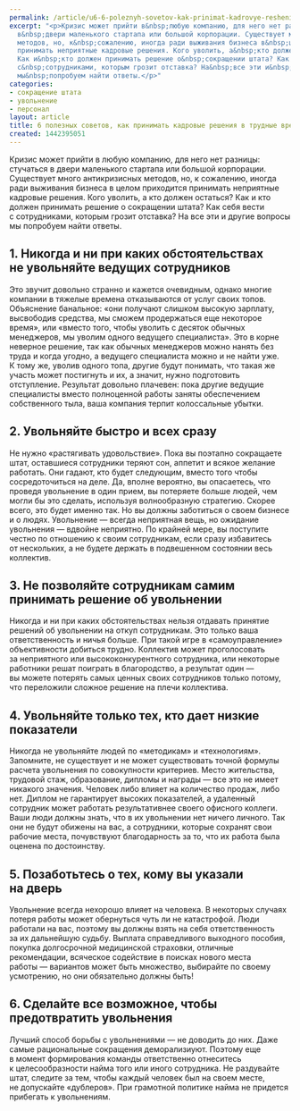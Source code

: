 ```yaml
---
permalink: /article/u6-6-poleznyh-sovetov-kak-prinimat-kadrovye-resheniya-v-trudnye-vremena
excerpt: "<p>Кризис может прийти в&nbsp;любую компанию, для него нет разницы: стучаться
  в&nbsp;двери маленького стартапа или большой корпорации. Существует много антикризисных
  методов, но, к&nbsp;сожалению, иногда ради выживания бизнеса в&nbsp;целом приходится
  принимать неприятные кадровые решения. Кого уволить, а&nbsp;кто должен остаться?
  Как и&nbsp;кто должен принимать решение о&nbsp;сокращении штата? Как себя вести
  с&nbsp;сотрудниками, которым грозит отставка? На&nbsp;все эти и&nbsp;другие вопросы
  мы&nbsp;попробуем найти ответы.</p>"
categories:
- сокращение штата
- увольнение
- персонал
layout: article
title: 6 полезных советов, как принимать кадровые решения в трудные времена
created: 1442395051
---
```

<p>Кризис может прийти в&nbsp;любую компанию, для него нет разницы: стучаться в&nbsp;двери маленького стартапа или большой корпорации. Существует много антикризисных методов, но, к&nbsp;сожалению, иногда ради выживания бизнеса в&nbsp;целом приходится принимать неприятные кадровые решения. Кого уволить, а&nbsp;кто должен остаться? Как и&nbsp;кто должен принимать решение о&nbsp;сокращении штата? Как себя вести с&nbsp;сотрудниками, которым грозит отставка? На&nbsp;все эти и&nbsp;другие вопросы мы&nbsp;попробуем найти ответы.</p>
<h2>1. Никогда и&nbsp;ни&nbsp;при каких обстоятельствах не&nbsp;увольняйте ведущих сотрудников</h2>
<p>Это звучит довольно странно и&nbsp;кажется очевидным, однако многие компании в&nbsp;тяжелые времена отказываются от&nbsp;услуг своих топов. Объяснение банальное: «они получают слишком высокую зарплату, высвободив средства, мы&nbsp;сможем продержаться еще некоторое время», или «вместо того, чтобы уволить с&nbsp;десяток обычных менеджеров, мы&nbsp;уволим одного ведущего специалиста». Это в&nbsp;корне неверное решение, так как обычных менеджеров можно нанять без труда и&nbsp;когда угодно, а&nbsp;ведущего специалиста можно и&nbsp;не&nbsp;найти уже. К&nbsp;тому&nbsp;же, уволив одного топа, другие будут понимать, что такая&nbsp;же участь может постигнуть и&nbsp;их, а&nbsp;значит, нужно подготовить отступление. Результат довольно плачевен: пока другие ведущие специалисты вместо полноценной работы заняты обеспечением собственного тыла, ваша компания терпит колоссальные убытки. </p>
<h2>2. Увольняйте быстро и&nbsp;всех сразу</h2>
<p>Не&nbsp;нужно «растягивать удовольствие». Пока вы&nbsp;поэтапно сокращаете штат, оставшиеся сотрудники теряют сон, аппетит и&nbsp;всякое желание работать. Они гадают, кто будет следующим, вместо того чтобы сосредоточиться на&nbsp;деле. Да, вполне вероятно, вы&nbsp;опасаетесь, что проведя увольнение в&nbsp;один прием, вы&nbsp;потеряете больше людей, чем могли&nbsp;бы это сделать, используя волнообразную стратегию. Скорее всего, это будет именно так. Но&nbsp;вы&nbsp;должны заботиться о&nbsp;своем бизнесе и&nbsp;о&nbsp;людях. Увольнение&nbsp;— всегда неприятная вещь, но&nbsp;ожидание увольнения&nbsp;— вдвойне неприятно. По&nbsp;крайней мере, вы&nbsp;поступите честно по&nbsp;отношению к&nbsp;своим сотрудникам, если сразу избавитесь от&nbsp;нескольких, а&nbsp;не&nbsp;будете держать в&nbsp;подвешенном состоянии весь коллектив.</p>
<h2>3. Не&nbsp;позволяйте сотрудникам самим принимать решение об&nbsp;увольнении</h2>
<p>Никогда и&nbsp;ни&nbsp;при каких обстоятельствах нельзя отдавать принятие решений об&nbsp;увольнении на&nbsp;откуп сотрудникам. Это только ваша ответственность и&nbsp;ничья больше. При такой игре в&nbsp;«самоуправление» объективности добиться трудно. Коллектив может проголосовать за&nbsp;неприятного или высококонкурентного сотрудника, или некоторые работники решат поиграть в&nbsp;благородство, а&nbsp;результат один&nbsp;— вы&nbsp;можете потерять самых ценных своих сотрудников только потому, что переложили сложное решение на&nbsp;плечи коллектива.</p>
<h2>4. Увольняйте только тех, кто дает низкие показатели</h2>
<p>Никогда не&nbsp;увольняйте людей по&nbsp;«методикам» и&nbsp;«технологиям». Запомните, не&nbsp;существует и&nbsp;не&nbsp;может существовать точной формулы расчета увольнения по&nbsp;совокупности критериев. Место жительства, трудовой стаж, образование, дипломы и&nbsp;награды&nbsp;— все это не&nbsp;имеет никакого значения. Человек либо влияет на&nbsp;количество продаж, либо нет. Диплом не&nbsp;гарантирует высоких показателей, а&nbsp;удаленный сотрудник может работать результативнее своего офисного коллеги. Ваши люди должны знать, что в&nbsp;их&nbsp;увольнении нет ничего личного. Так они не&nbsp;будут обижены на&nbsp;вас, а&nbsp;сотрудники, которые сохранят свои рабочие места, почувствуют благодарность за&nbsp;то, что их&nbsp;работа была оценена по&nbsp;достоинству. </p>
<h2>5. Позаботьтесь о&nbsp;тех, кому вы&nbsp;указали на&nbsp;дверь</h2>
<p>Увольнение всегда нехорошо влияет на&nbsp;человека. В&nbsp;некоторых случаях потеря работы может обернуться чуть&nbsp;ли не&nbsp;катастрофой. Люди работали на&nbsp;вас, поэтому вы&nbsp;должны взять на&nbsp;себя ответственность за&nbsp;их&nbsp;дальнейшую судьбу. Выплата справедливого выходного пособия, покупка долгосрочной медицинской страховки, отличные рекомендации, всяческое содействие в&nbsp;поисках нового места работы&nbsp;— вариантов может быть множество, выбирайте по&nbsp;своему усмотрению, но&nbsp;они обязательно должны быть!</p>
<h2>6. Сделайте все возможное, чтобы предотвратить увольнения</h2>
<p>Лучший способ борьбы с&nbsp;увольнениями&nbsp;— не&nbsp;доводить до&nbsp;них. Даже самые рациональные сокращения деморализиуют. Поэтому еще в&nbsp;момент формирования команды ответственно отнеситесь к&nbsp;целесообразности найма того или иного сотрудника. Не&nbsp;раздувайте штат, следите за&nbsp;тем, чтобы каждый человек был на&nbsp;своем месте, не&nbsp;допускайте «дублеров». При грамотной политике найма не&nbsp;придется прибегать к&nbsp;увольнениям.</p>
